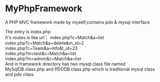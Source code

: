# MyPhpFramework
A PHP MVC framework made by myself,contains pdo &amp; mysql interface  

The entry is index.php   
It's routes is like url： index.php?c=Match&a=list  
                          index.php?c=Match&a=delete&m_id=2  
                          index.php?c=Team&a=info&t_id=23  
                          index.php?m=test&c=Match&a=list  
                          index.php?m=admin&c=Match&a=list  
And in framework directory has two mysql class file named MySqlDB.class.php and PDODB.class.php which is traditional mysql class and pdo class.  



